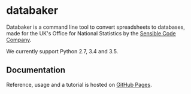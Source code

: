 # databaker

Databaker is a command line tool to convert spreadsheets to databases,
made for the UK's Office for National Statistics by the [Sensible Code
Company](http://sensiblecode.io).

We currently support Python 2.7, 3.4 and 3.5.

## Documentation

Reference, usage and a tutorial is hosted on [GitHub
Pages](https://sensiblecodeio.github.io/quickcode-ons-docs/).
